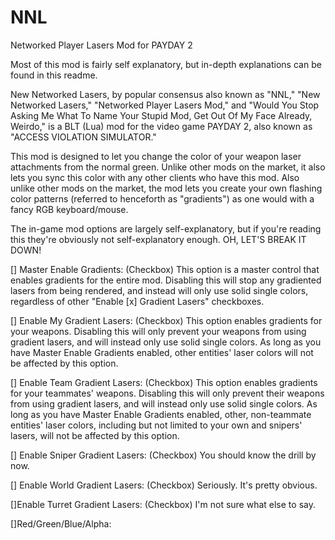 # NNL
Networked Player Lasers Mod for PAYDAY 2

Most of this mod is fairly self explanatory, but in-depth explanations can be found in this readme.

New Networked Lasers, by popular consensus also known as "NNL," "New Networked Lasers," "Networked Player Lasers Mod," and "Would You Stop Asking Me What To Name Your Stupid Mod, Get Out Of My Face Already, Weirdo," is a BLT (Lua) mod for the video game PAYDAY 2, also known as "ACCESS VIOLATION SIMULATOR."


This mod is designed to let you change the color of your weapon laser attachments from the normal green. 
Unlike other mods on the market, it also lets you sync this color with any other clients who have this mod.
Also unlike other mods on the market, the mod lets you create your own flashing color patterns (referred to henceforth as "gradients") as one would with a fancy RGB keyboard/mouse.

The in-game mod options are largely self-explanatory, but if you're reading this they're obviously not self-explanatory enough.
OH, LET'S BREAK IT DOWN!

[] Master Enable Gradients: (Checkbox)
This option is a master control that enables gradients for the entire mod. Disabling this will stop any gradiented lasers from being rendered, and instead will only use solid single colors, regardless of other "Enable [x] Gradient Lasers" checkboxes.

[] Enable My Gradient Lasers: (Checkbox)
This option enables gradients for your weapons. Disabling this will only prevent your weapons from using gradient lasers, and will instead only use solid single colors. As long as you have Master Enable Gradients enabled, other entities' laser colors will not be affected by this option.

[] Enable Team Gradient Lasers: (Checkbox)
This option enables gradients for your teammates' weapons. Disabling this will only prevent their weapons from using gradient lasers, and will instead only use solid single colors. As long as you have Master Enable Gradients enabled, other, non-teammate entities' laser colors, including but not limited to your own and snipers' lasers, will not be affected by this option.

[] Enable Sniper Gradient Lasers: (Checkbox)
You should know the drill by now.

[] Enable World Gradient Lasers: (Checkbox)
Seriously. It's pretty obvious.

[]Enable Turret Gradient Lasers: (Checkbox)
I'm not sure what else to say.

[]Red/Green/Blue/Alpha: 

